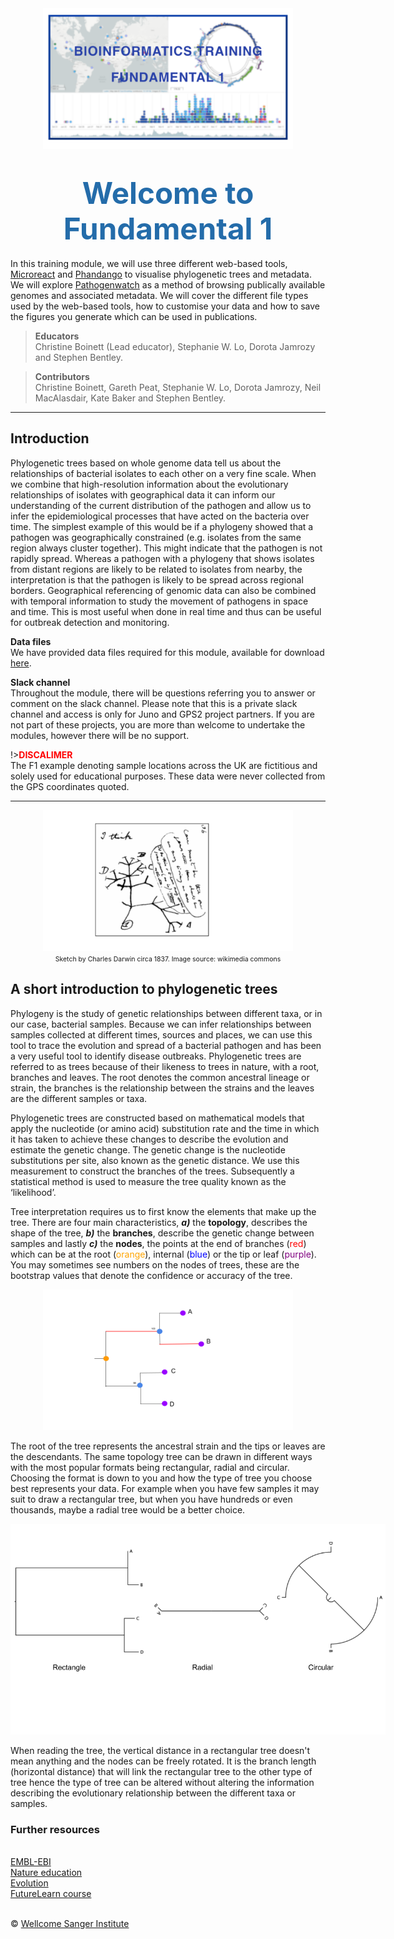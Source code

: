 <div class="col-sm-2" style="width: 400px; margin-left: auto; margin-right: auto;">
   <img src="/img/Landimg.png"></img>
</div>
<h1 style="text-align:center"><span style="color:#246CAA; font-size:1.70em">Welcome to Fundamental 1</span></h1>

In this training module, we will use three different web-based tools, [Microreact](https://microreact.org/showcase) and [Phandango](https://github.com/jameshadfield/phandango/wiki) to visualise phylogenetic trees and metadata. We will explore [Pathogenwatch](https://pathogen.watch/) as a method of browsing publically available genomes and associated metadata. We will cover the different file types used by the web-based tools, how to customise your data and how to save the figures you generate which can be used in publications.

>**Educators**
<br/>Christine Boinett (Lead educator), Stephanie W. Lo, Dorota Jamrozy and Stephen Bentley.

>**Contributors** 
<br/>Christine Boinett, Gareth Peat, Stephanie W. Lo, Dorota Jamrozy, Neil MacAlasdair, Kate Baker and Stephen Bentley. 

---
## Introduction
Phylogenetic trees based on whole genome data tell us about the relationships of bacterial isolates to each other on a very fine scale. When we combine that high-resolution information about the evolutionary relationships of isolates with geographical data it can inform our understanding of the current distribution of the pathogen and allow us to infer the epidemiological processes that have acted on the bacteria over time. The simplest example of this would be if a phylogeny showed that a pathogen was geographically constrained (e.g. isolates from the same region always cluster together). This might indicate that the pathogen is not rapidly spread. Whereas a pathogen with a phylogeny that shows isolates from distant regions are likely to be related to isolates from nearby, the interpretation is that the pathogen is likely to be spread across regional borders. Geographical referencing of genomic data can also be combined with temporal information to study the movement of pathogens in space and time. This is most useful when done in real time and thus can be useful for outbreak detection and monitoring.


**Data files**
<br/>We have provided data files required for this module, available for download [here](ftp://ftp.sanger.ac.uk/pub/pathogens/bactGen_training/f1/).

**Slack channel**
<br/>Throughout the module, there will be questions referring you to answer or comment on the slack channel. Please note that this is a private slack channel and access is only for Juno and GPS2 project partners. If you are not part of these projects, you are more than welcome to undertake the modules, however there will be no support.


!>**<span style="color:red">DISCALIMER</span>**
<br/>The F1 example denoting sample locations across the UK are fictitious and solely used for educational purposes. These data were never collected from the GPS coordinates quoted.

---
<div class="col-sm-2" style="width: 400px; margin-left: auto; margin-right: auto;">
   <img src="/img/Image1.png"></img>
</div>
<div style="text-align: center"><span style="font-size:0.75em">Sketch by Charles Darwin circa 1837. Image source: wikimedia commons</span></div>

## A short introduction to phylogenetic trees
Phylogeny is the study of genetic relationships between different taxa, or in our case, bacterial samples. Because we can infer relationships between samples collected at different times, sources and places, we can use this tool to trace the evolution and spread of a bacterial pathogen and has been a very useful tool to identify disease outbreaks. 
Phylogenetic trees are referred to as trees because of their likeness to trees in nature, with a root, branches and leaves. The root denotes the common ancestral lineage or strain, the branches is the relationship between the strains and the leaves are the different samples or taxa.

Phylogenetic trees are constructed based on mathematical models that apply the nucleotide (or amino acid) substitution rate and the time in which it has taken to achieve these changes to describe the evolution and estimate the genetic change. The genetic change is the nucleotide substitutions per site, also known as the genetic distance. We use this measurement to construct the branches of the trees. Subsequently a statistical method is used to measure the tree quality known as the ‘likelihood’.

Tree interpretation requires us to first know the elements that make up the tree. There are four main characteristics, _**a)**_ the **topology**, describes the shape of the tree, _**b)**_ the **branches**, describe the genetic change between samples and lastly _**c)**_ the **nodes**, the points at the end of branches (<span style="color:red">red</span>) which can be at the root (<span style="color:orange">orange</span>), internal (<span style="color:blue">blue</span>) or the tip or leaf (<span style="color:purple">purple</span>). You may sometimes see numbers on the nodes of trees, these are the bootstrap values that denote the confidence or accuracy of  the tree.

<div class="col-sm-2" style="width: 400px; margin-left: auto; margin-right: auto;">
   <img src="/img/Image2.png"></img>
</div>

The root of the tree represents the ancestral strain and the tips or leaves are the descendants. The same topology tree can be drawn in different ways with the most popular formats being rectangular, radial and circular. Choosing the format is down to you and how the type of tree you choose best represents your data. For example when you have few samples it may suit to draw a rectangular tree, but when you have hundreds or even thousands, maybe a radial tree would be a better choice.

<div class="col-sm-2" style="width: 600px; margin-left: auto; margin-right: auto;">
   <img src="/img/Image3.png"></img>
</div>

When reading the tree, the vertical distance in a rectangular tree doesn't mean anything and the nodes can be freely rotated. It is the branch length (horizontal distance) that will link the rectangular tree to the other type of tree hence the type of tree can be altered without altering the information describing the evolutionary relationship between the different taxa or samples.

### Further resources
<br/>[EMBL-EBI](https://www.ebi.ac.uk/training/online/course/introduction-phylogenetics/what-phylogenetics)
<br/>[Nature education](https://www.nature.com/scitable/topicpage/reading-a-phylogenetic-tree-the-meaning-of-41956/)
<br/>[Evolution](https://evolution.berkeley.edu/evolibrary/article/evo_05) 
<br/>[FutureLearn course](https://www.futurelearn.com/courses/introduction-to-bacterial-genomics/0/steps/45314)

</br>&copy; [Wellcome Sanger Institute](https://www.sanger.ac.uk/)
